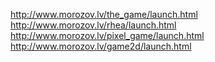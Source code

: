 http://www.morozov.lv/the_game/launch.html
http://www.morozov.lv/rhea/launch.html
http://www.morozov.lv/pixel_game/launch.html
http://www.morozov.lv/game2d/launch.html
